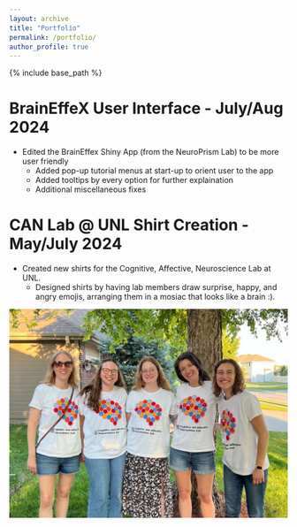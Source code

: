 ```yaml
---
layout: archive
title: "Portfolio"
permalink: /portfolio/
author_profile: true
---
```


{% include base_path %}

BrainEffeX User Interface - July/Aug 2024
======
* Edited the BrainEffex Shiny App (from the NeuroPrism Lab) to be more user friendly 
  * Added pop-up tutorial menus at start-up to orient user to the app
  * Added tooltips by every option for further explaination
  * Additional miscellaneous fixes


CAN Lab @ UNL Shirt Creation - May/July 2024
======
* Created new shirts for the Cognitive, Affective, Neuroscience Lab at UNL.
  * Designed shirts by having lab members draw surprise, happy, and angry emojis, arranging them in a mosiac that looks like a brain :). 


<img src='/images/can_lab_group.jpeg'>

